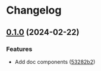 # Changelog

## [0.1.0](https://github.com/ju-Skinner/supreme-waffle/compare/supreme-waffle-doc-components-v0.0.2...supreme-waffle-doc-components-v0.1.0) (2024-02-22)


### Features

* Add doc components ([53282b2](https://github.com/ju-Skinner/supreme-waffle/commit/53282b2b900f47a6f13ee1ea45d9031add10938b))
